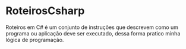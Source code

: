 # RoteirosCsharp
Roteiros em C# é um conjunto de instruções que descrevem como um programa ou aplicação deve ser executado, dessa forma pratico minha lógica de programação.
